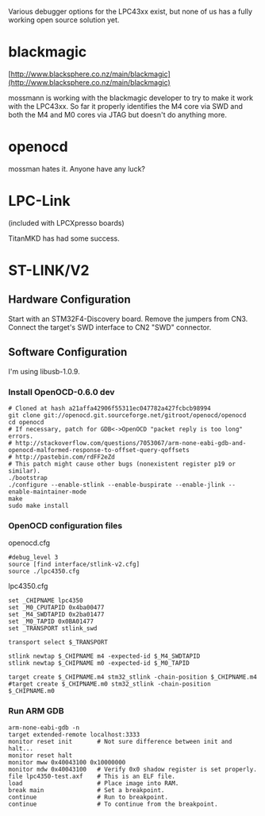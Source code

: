 Various debugger options for the LPC43xx exist, but none of us has a fully working open source solution yet.

# blackmagic

[http://www.blacksphere.co.nz/main/blackmagic](http://www.blacksphere.co.nz/main/blackmagic)

mossmann is working with the blackmagic developer to try to make it work with the LPC43xx. So far it properly identifies the M4 core via SWD and both the M4 and M0 cores via JTAG but doesn't do anything more.

# openocd

mossman hates it. Anyone have any luck?

# LPC-Link

(included with LPCXpresso boards)

TitanMKD has had some success.

# ST-LINK/V2

## Hardware Configuration

Start with an STM32F4-Discovery board. Remove the jumpers from CN3. Connect the target's SWD interface to CN2 "SWD" connector.

## Software Configuration

I'm using libusb-1.0.9.

### Install OpenOCD-0.6.0 dev

    # Cloned at hash a21affa42906f55311ec047782a427fcbcb98994
    git clone git://openocd.git.sourceforge.net/gitroot/openocd/openocd
    cd openocd
    # If necessary, patch for GDB<->OpenOCD "packet reply is too long" errors.
    # http://stackoverflow.com/questions/7053067/arm-none-eabi-gdb-and-openocd-malformed-response-to-offset-query-qoffsets
    # http://pastebin.com/rdFF2eZd
    # This patch might cause other bugs (nonexistent register p19 or similar).
    ./bootstrap
    ./configure --enable-stlink --enable-buspirate --enable-jlink --enable-maintainer-mode
    make
    sudo make install

### OpenOCD configuration files

openocd.cfg

    #debug_level 3
    source [find interface/stlink-v2.cfg]
    source ./lpc4350.cfg

lpc4350.cfg

    set _CHIPNAME lpc4350
    set _M0_CPUTAPID 0x4ba00477
    set _M4_SWDTAPID 0x2ba01477
    set _M0_TAPID 0x0BA01477
    set _TRANSPORT stlink_swd

    transport select $_TRANSPORT

    stlink newtap $_CHIPNAME m4 -expected-id $_M4_SWDTAPID
    stlink newtap $_CHIPNAME m0 -expected-id $_M0_TAPID

    target create $_CHIPNAME.m4 stm32_stlink -chain-position $_CHIPNAME.m4
    #target create $_CHIPNAME.m0 stm32_stlink -chain-position $_CHIPNAME.m0

### Run ARM GDB

    arm-none-eabi-gdb -n
    target extended-remote localhost:3333
    monitor reset init       # Not sure difference between init and halt...
    monitor reset halt
    monitor mww 0x40043100 0x10000000
    monitor mdw 0x40043100   # Verify 0x0 shadow register is set properly.
    file lpc4350-test.axf    # This is an ELF file.
    load                     # Place image into RAM.
    break main               # Set a breakpoint.
    continue                 # Run to breakpoint.
    continue                 # To continue from the breakpoint.
